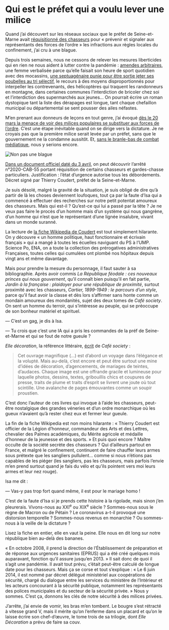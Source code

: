 # Qui est le préfet qui a voulu lever une milice

Quand j’ai découvert sur les réseaux sociaux que le préfet de Seine-et-Marne avait [réquisitionné des chasseurs](https://twitter.com/reesmarc/status/1248172695470120960) pour « prévenir et signaler aux représentants des forces de l’ordre » les infractions aux règles locales du confinement, j’ai cru à une blague.<span id="more-53906"></span>

Depuis trois semaines, nous ne cessons de relever les mesures liberticides qui en rien ne nous aident à lutter contre la pandémie : [amendes arbitraires](https://n.survol.fr/n/verbalise-parce-que), une femme verbalisée parce qu’elle faisait son heure de sport quotidien avec des mocassins, [une septuagénaire punie pour être sortie jeter ses poubelles au tri sélectif](https://france3-regions.francetvinfo.fr/normandie/confinement-amende-infligee-septuagenaire-etre-sortie-jeter-ses-poubelles-au-tri-selectif-1814128.html), le recours à des moyens disproportionnés pour interpeller les contrevenants, des hélicoptères qui traquent les randonneurs en montagne, dans certaines communes l’interdiction de bricoler chez soi et l’interdiction des supermarchés aux jeunes… On pourrait écrire un roman dystopique tant la liste des dérapages est longue, tant chaque chefaillon municipal ou départemental se sent pousser des ailes néfastes.

M’en prenant aux donneurs de leçons en tout genre, j’ai évoqué [dès le 20 mars la menace de voir des milices populaires se substituer aux forces de l’ordre](https://tcrouzet.com/2020/03/20/macron-me-transforme-en-bombe-virale/). C’est une étape inévitable quand on se dirige vers la dictature. Je ne croyais pas que la première milice serait levée par un préfet, sans que le gouvernement ne la condamne aussitôt. Et, [sans le branle-bas de combat médiatique](https://www.marianne.net/societe/c-etait-mal-ecrit-le-prefet-de-seine-et-marne-abroge-en-catastrophe-son-arrete), nous y serions encore.

![Non pas une blague](https://tcrouzet.com/images_tc/2020/04/prefet2.png)

[Dans un document officiel daté du 3 avril](http://www.seine-et-marne.gouv.fr/content/download/42700/320256/file/recueil-d77-077-04-2020-recueil-des-actes-administratifs-special.pdf), on peut découvrir l’arrêté n°2020-CAB-55 portant réquisition de certains chasseurs et gardes-chasse particuliers. Justification : l’état d’urgence autorise tous les débordements. Décret signé par Thierry Coudert, préfet de la Seine-et-Marne.

Je suis désolé, malgré la gravité de la situation, je suis obligé de dire qu’à partir de là les choses deviennent loufoques, tout ça par la faute d’Isa qui a commencé à effectuer des recherches sur notre petit potentat amoureux des chasseurs. Mais qui est-il ? Qu’est-ce qui lui a passé par la tête ? Je ne veux pas faire le procès d’un homme mais d’un système qui nous gangrène, d’un homme qui n’est que le représentant d’une lignée insalubre, vivant dans un monde suranné.

La lecture de [la fiche Wikipedia de Coudert](https://fr.wikipedia.org/wiki/Thierry_Coudert) est tout simplement hilarante. On y découvre « un homme politique, haut fonctionnaire et écrivain français » qui a mangé à toutes les écuelles naviguant du PS à l’UMP. Science Po, ENA, on a toute la collection des prérogatives administratives Françaises, toutes celles qui cumulées ont plombé nos hôpitaux depuis vingt ans et même davantage.

Mais pour prendre la mesure du personnage, il faut sauter à sa bibliographie. Après avoir commis *La République féodale : ces nouveaux princes qui nous gouvernent*, qu’il connaît bien puisqu’il en fait partie, *Jardin à la française : plaidoyer pour une république de proximité*, surtout proximité avec les chasseurs, *Cartier, 1899-1949 : le parcours d’un style*, parce qu’il faut avoir la classe et dès lors s’affirmer sans honte comme un mondain amoureux des mondanités, sujet des deux tomes de *Café society*. On sent un homme du terroir, qui s’intéresse au peuple, qui se préoccupe de son bonheur matériel et spirituel.

— C’est un gag, je dis à Isa.

— Tu crois que c’est une IA qui a pris les commandes de la préf de Seine-et-Marne et qui se fout de notre gueule ?

*Elle décoration*, la référence littéraire, [écrit](https://editions.flammarion.com/Catalogue/styles-et-design/les-scrapbooks-du-baron-de-cabrol-et-la-cafe-society) de *Café society* :

> Cet ouvrage magnifique (…) est d’abord un voyage dans l’élégance et la volupté. Mais au-delà, c’est encore et peut être surtout une mine d’idées de décoration, d’agencements, de mariages de teintes, d’audaces. Chaque image est une offrande gracile et lumineuse pour laquelle photos, dessins, textes, gribouillis chics et coupures de presse, traits de plume et traits d’esprit se livrent une joute où tout scintille. Une avalanche de pages émouvantes comme un soupir proustien.

C’est donc l’auteur de ces livres qui invoque à l’aide les chasseurs, peut-être nostalgique des grandes véneries et d’un ordre monarchique où les gueux n’avaient qu’à rester chez eux et fermer leur gueule.

La fin de la fiche Wikipedia est non moins hilarante : « Thierry Coudert est officier de la Légion d’honneur, commandeur des Arts et des Lettres, chevalier des Palmes académiques, du Mérite agricole et médaille d’honneur de la jeunesse et des sports. » Et puis quoi encore ? Maître occulte de la société secrète des chasseurs ? Qui d’ailleurs partout en France, et malgré le confinement, continuent de faire chauffer leurs armes sous prétexte que les sangliers pullulent… comme si nous n’étions pas capables de les piéger (les sangliers, pas les chasseurs, mais parfois l’envie m’en prend surtout quand je fais du vélo et qu’ils pointent vers moi leurs armes et leur nez rouge).

Isa me dit :

— Vas-y pas trop fort quand même, il est pour le mariage homo !

C’est de la faute d’Isa si je prends cette histoire à la rigolade, mais sinon j’en pleurerais. Vivons-nous au XXI<sup>e</sup> ou XIX<sup>e</sup> siècle ? Sommes-nous sous le règne de Macron ou de Pétain ? Le coronavirus a-t-il provoqué une distorsion temporelle ? Sommes-nous revenus en monarchie ? Ou sommes-nous à la veille de la dictature ?

Lisez la fiche en entier, elle en vaut la peine. Elle nous en dit long sur notre république bien au-delà des bananes.

« En octobre 2008, il prend la direction de l’Établissement de préparation et de réponse aux urgences sanitaires (EPRUS) qui a été créé quelques mois auparavant, fonction qu’il assure jusqu’en 2013. » Il sait donc de quoi il s’agit une pandémie. Il avait tout prévu, c’était peut-être calculé de longue date pour les chasseurs. Mais ça se corse et tout s’explique : « Le 6 juin 2014, il est nommé par décret délégué ministériel aux coopérations de sécurité, chargé du dialogue entre les services du ministère de l’Intérieur et les acteurs concourant à la sécurité publique, notamment les représentants des polices municipales et du secteur de la sécurité privée. » Nous y sommes. C’est ça, donnons les clés de notre sécurité à des milices privées.

J’arrête, j’ai envie de vomir, les bras m’en tombent. Le bougre s’est rétracté à vitesse grand V, mais il mérite qu’on l’enferme dans un placard et qu’on le laisse écrire son chef-d’œuvre, le tome trois de sa trilogie, dont *Elle Décoration* a prévu de faire sa couv.